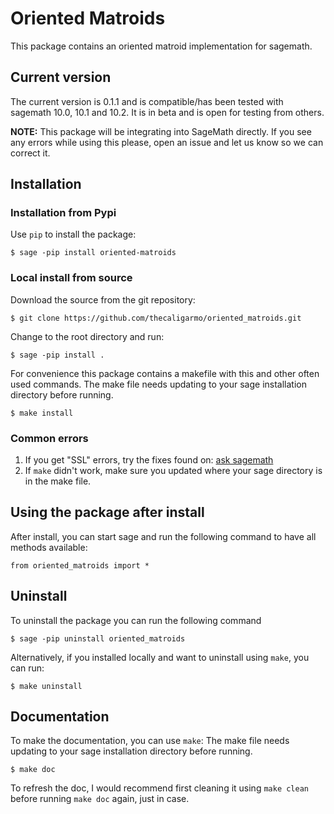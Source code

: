 # Oriented Matroids

This package contains an oriented matroid implementation for sagemath.

## Current version

The current version is 0.1.1 and is compatible/has been tested with sagemath 10.0, 10.1 and 10.2. It is in beta and is open for testing from others.

**NOTE:** This package will be integrating into SageMath directly. If you see any errors while using this please, open an issue and let us know so we can correct it.


## Installation

### Installation from Pypi
Use `pip` to install the package:

```
$ sage -pip install oriented-matroids
```

### Local install from source
Download the source from the git repository:
```
$ git clone https://github.com/thecaligarmo/oriented_matroids.git
```

Change to the root directory and run:
```
$ sage -pip install .
```

For convenience this package contains a makefile with this and other often used commands.
The make file needs updating to your sage installation directory before running.

```
$ make install
```

### Common errors

1. If you get "SSL" errors, try the fixes found on: [ask sagemath](https://ask.sagemath.org/question/51130/ssl-error-using-sage-pip-install-to-download-a-package/)
2. If `make` didn't work, make sure you updated where your sage directory is in the make file.


## Using the package after install
After install, you can start sage and run the following command to have all methods available:
```
from oriented_matroids import *
```

## Uninstall
To uninstall the package you can run the following command
```
$ sage -pip uninstall oriented_matroids
```

Alternatively, if you installed locally and want to uninstall using `make`, you can run:
```
$ make uninstall
```

## Documentation
To make the documentation, you can use `make`:
The make file needs updating to your sage installation directory before running.
```
$ make doc
```

To refresh the doc, I would recommend first cleaning it using `make clean` before running `make doc` again, just in case.
